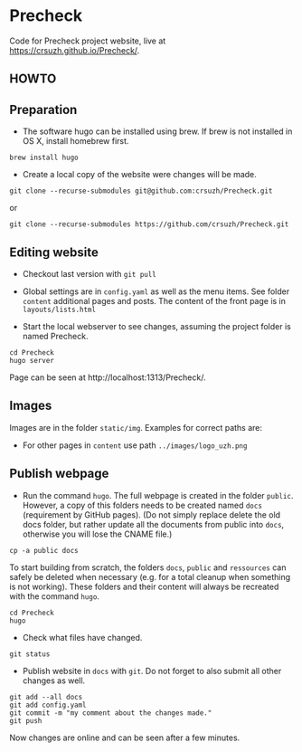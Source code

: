 # Precheck
Code for Precheck project website, live at https://crsuzh.github.io/Precheck/.

## HOWTO

## Preparation
- The software hugo can be installed using brew. If brew is not installed in OS X, install homebrew first.

```
brew install hugo
```

- Create a local copy of the website were changes will be made.

```
git clone --recurse-submodules git@github.com:crsuzh/Precheck.git
```

or

```
git clone --recurse-submodules https://github.com/crsuzh/Precheck.git
```

## Editing website

- Checkout last version with `git pull`

- Global settings are in `config.yaml` as well as the menu items. See folder `content` additional pages and posts. The content of the front page is in `layouts/lists.html`

- Start the local webserver to see changes, assuming the project folder is named Precheck.
```
cd Precheck
hugo server
```

Page can be seen at http://localhost:1313/Precheck/.

## Images

Images are in the folder `static/img`. Examples for correct paths are:
- For other pages in `content` use path `../images/logo_uzh.png`

## Publish webpage

- Run the command `hugo`. The full webpage is created in the folder `public`. However, a copy of this folders needs to be created named `docs` (requirement by GitHub pages). (Do not simply replace delete the old docs folder, but rather update all the documents from public into `docs`, otherwise you will lose the CNAME file.)

```
cp -a public docs
```

To start building from scratch, the folders `docs`, `public` and `ressources` can safely be deleted when necessary (e.g. for a total cleanup when something is not working). These folders and their content will always be recreated with the command `hugo`.

```
cd Precheck
hugo
```

- Check what files have changed.

```
git status
```

- Publish website in `docs` with `git`. Do not forget to also submit all other changes as well.

```
git add --all docs
git add config.yaml
git commit -m "my comment about the changes made."
git push
```

Now changes are online and can be seen after a few minutes.

